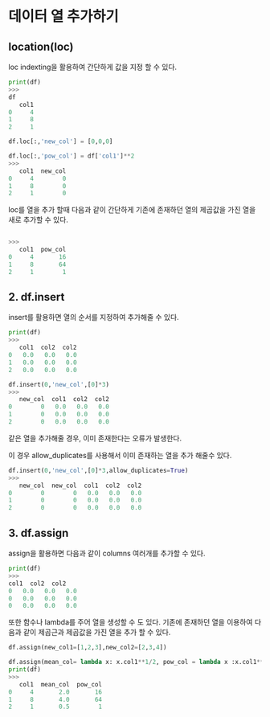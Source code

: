 # 데이터 열 추가하기

## location(loc)
loc indexting을 활용하여 간단하게 값을 지정 할 수 있다.
```python
print(df)
>>>
df
   col1
0     4
1     8
2     1

df.loc[:,'new_col'] = [0,0,0]

df.loc[:,'pow_col'] = df['col1']**2
>>>
   col1  new_col
0     4        0
1     8        0
2     1        0
```
loc를 열을 추가 할때 다음과 같이 간단하게 기존에 존재하던 열의 제곱값을 가진 열을 새로 추가할 수 있다.
```python

>>>
   col1  pow_col
0     4       16
1     8       64
2     1        1
```
## 2. df.insert 
insert를 활용하면 열의 순서를 지정하여 추가해줄 수 있다.
```python
print(df)
>>>
   col1  col2  col2
0   0.0   0.0   0.0
1   0.0   0.0   0.0
2   0.0   0.0   0.0
```

```python
df.insert(0,'new_col',[0]*3)
>>>
   new_col  col1  col2  col2
0        0   0.0   0.0   0.0
1        0   0.0   0.0   0.0
2        0   0.0   0.0   0.0
```
같은 열을 추가해줄 경우, 이미 존재한다는 오류가 발생한다.

이 경우 allow_duplicates를 사용해서 이미 존재하는 열을 추가 해줄수 있다.
```python
df.insert(0,'new_col',[0]*3,allow_duplicates=True)
>>>
   new_col  new_col  col1  col2  col2
0        0        0   0.0   0.0   0.0
1        0        0   0.0   0.0   0.0
2        0        0   0.0   0.0   0.0
```
## 3. df.assign
assign을 활용하면 다음과 같이 columns 여러개를 추가할 수 있다.
```python
print(df)
>>>
col1  col2  col2
0   0.0   0.0   0.0
0   0.0   0.0   0.0
0   0.0   0.0   0.0
```
또한 함수나 lambda를 주어 열을 생성할 수 도 있다.
기존에 존재하던 열을 이용하여 다음과 같이 제곱근과 제곱값을 가진 열을 추가 할 수 있다.
```python
df.assign(new_col1=[1,2,3],new_col2=[2,3,4])

df.assign(mean_col= lambda x: x.col1**1/2, pow_col = lambda x :x.col1**2 )
print(df)
>>>
   col1  mean_col  pow_col
0     4       2.0       16
1     8       4.0       64
2     1       0.5        1
```




